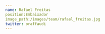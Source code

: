 ```yaml
---
name: Rafael Freitas
position:Embaixador
image_path:/images/team/rafael_freitas.jpg
twitter: oraffaudi
---
```

